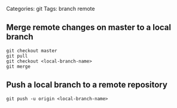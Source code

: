 Categories: git
Tags: branch
      remote

## Merge remote changes on master to a local branch

    git checkout master
    git pull
    git checkout <local-branch-name>
    git merge

## Push a local branch to a remote repository

    git push -u origin <local-branch-name>

